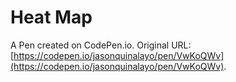 # Heat Map

A Pen created on CodePen.io. Original URL: [https://codepen.io/jasonquinalayo/pen/VwKoQWv](https://codepen.io/jasonquinalayo/pen/VwKoQWv).



